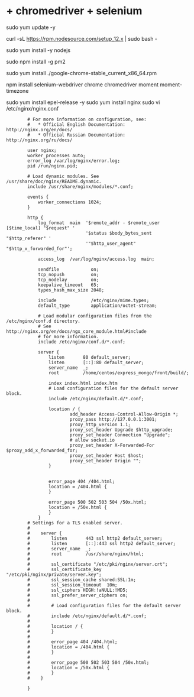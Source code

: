 # + chromedriver + selenium 

sudo yum update -y

curl -sL https://rpm.nodesource.com/setup_12.x | sudo bash -

sudo yum install -y nodejs

sudo npm install -g pm2

sudo yum install ./google-chrome-stable_current_x86_64.rpm

npm install selenium-webdriver chrome chromedriver moment moment-timezone 

sudo yum install epel-release -y
sudo yum install nginx
sudo vi /etc/nginx/nginx.conf



            # For more information on configuration, see:
            #   * Official English Documentation: http://nginx.org/en/docs/
            #   * Official Russian Documentation: http://nginx.org/ru/docs/

            user nginx;
            worker_processes auto;
            error_log /var/log/nginx/error.log;
            pid /run/nginx.pid;

            # Load dynamic modules. See /usr/share/doc/nginx/README.dynamic.
            include /usr/share/nginx/modules/*.conf;

            events {
                worker_connections 1024;
            }

            http {
                log_format  main  '$remote_addr - $remote_user [$time_local] "$request" '
                                  '$status $body_bytes_sent "$http_referer" '
                                  '"$http_user_agent" "$http_x_forwarded_for"';

                access_log  /var/log/nginx/access.log  main;

                sendfile            on;
                tcp_nopush          on;
                tcp_nodelay         on;
                keepalive_timeout   65;
                types_hash_max_size 2048;

                include             /etc/nginx/mime.types;
                default_type        application/octet-stream;

                # Load modular configuration files from the /etc/nginx/conf.d directory.
                # See http://nginx.org/en/docs/ngx_core_module.html#include
                # for more information.
                include /etc/nginx/conf.d/*.conf;

                server {
                    listen       80 default_server;
                    listen       [::]:80 default_server;
                    server_name  _;
                    root         /home/centos/express_mongo/front/build/;

                    index index.html index.htm
                    # Load configuration files for the default server block.
                    include /etc/nginx/default.d/*.conf;

                    location / {
                            add_header Access-Control-Allow-Origin *;
                            proxy_pass http://127.0.0.1:3001;
                            proxy_http_version 1.1;
                            proxy_set_header Upgrade $http_upgrade;
                            proxy_set_header Connection "Upgrade";
                            # allow socket.io
                            proxy_set_header X-Forwarded-For $proxy_add_x_forwarded_for;
                            proxy_set_header Host $host;
                            proxy_set_header Origin "";
                    }


                    error_page 404 /404.html;
                    location = /404.html {
                    }

                    error_page 500 502 503 504 /50x.html;
                    location = /50x.html {
                    }
                }
            # Settings for a TLS enabled server.
            #
            #    server {
            #        listen       443 ssl http2 default_server;
            #        listen       [::]:443 ssl http2 default_server;
            #        server_name  _;
            #        root         /usr/share/nginx/html;
            #
            #        ssl_certificate "/etc/pki/nginx/server.crt";
            #        ssl_certificate_key "/etc/pki/nginx/private/server.key";
            #        ssl_session_cache shared:SSL:1m;
            #        ssl_session_timeout  10m;
            #        ssl_ciphers HIGH:!aNULL:!MD5;
            #        ssl_prefer_server_ciphers on;
            #
            #        # Load configuration files for the default server block.
            #        include /etc/nginx/default.d/*.conf;
            #
            #        location / {
            #        }
            #
            #        error_page 404 /404.html;
            #        location = /404.html {
            #        }
            #
            #        error_page 500 502 503 504 /50x.html;
            #        location = /50x.html {
            #        }
            #    }

            }
